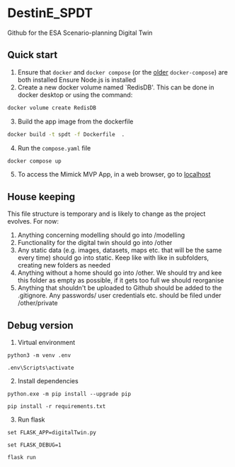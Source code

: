 # DestinE_SPDT
Github for the ESA Scenario-planning Digital Twin

## Quick start
1. Ensure that `docker` and `docker compose` (or the [older](https://stackoverflow.com/questions/66514436/difference-between-docker-compose-and-docker-compose) `docker-compose`) are both installed
Ensure Node.js is installed
2. Create a new docker volume named `RedisDB'. This can be done in docker desktop or using the command:
```bash 
docker volume create RedisDB
```
3. Build the app image from the dockerfile
```bash
docker build -t spdt -f Dockerfile  .
```
4. Run the `compose.yaml` file
```bash
docker compose up 
```
5. To access the Mimick MVP App, in a web browser, go to [localhost](localhost)
## House keeping

This file structure is temporary and is likely to change as the project evolves. For now:
1. Anything concerning modelling should go into /modelling
2. Functionality for the digital twin should go into /other
3. Any static data (e.g. images, datasets, maps etc. that will be the same every time) should go into static. Keep like with like in subfolders, creating new folders as needed
4. Anything without a home should go into /other. We should try and kee this folder as empty as possible, if it gets too full we should reorganise
5. Anything that shouldn't be uploaded to Github should be added to the .gitignore. Any passwords/ user credentials etc. should be filed under /other/private

## Debug version

1. Virtual environment 

```python3 -m venv .env ```


```.env\Scripts\activate ```

2. Install dependencies

```python.exe -m pip install --upgrade pip```
 
```pip install -r requirements.txt```


3. Run flask

```set FLASK_APP=digitalTwin.py```

```set FLASK_DEBUG=1```

```flask run```